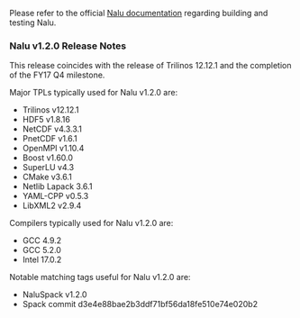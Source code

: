 Please refer to the official [Nalu documentation](http://nalu.readthedocs.io/en/latest) regarding building and testing Nalu.

### Nalu v1.2.0 Release Notes

This release coincides with the release of Trilinos 12.12.1 and the completion of the FY17 Q4 milestone.

Major TPLs typically used for Nalu v1.2.0 are:
* Trilinos v12.12.1
* HDF5 v1.8.16
* NetCDF v4.3.3.1
* PnetCDF v1.6.1
* OpenMPI v1.10.4
* Boost v1.60.0
* SuperLU v4.3
* CMake v3.6.1
* Netlib Lapack 3.6.1
* YAML-CPP v0.5.3
* LibXML2 v2.9.4

Compilers typically used for Nalu v1.2.0 are:
* GCC 4.9.2
* GCC 5.2.0
* Intel 17.0.2

Notable matching tags useful for Nalu v1.2.0 are:
* NaluSpack v1.2.0
* Spack commit d3e4e88bae2b3ddf71bf56da18fe510e74e020b2
